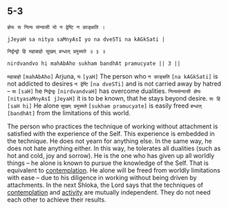 ## 5-3


```shloka-sa
ज्ञेयः स नित्य संन्यासी यो न द्वेष्टि न काङ्क्षति ।
```
```shloka-sa-hk
jJeyaH sa nitya saMnyAsI yo na dveSTi na kAGkSati |
```
```shloka-sa
निर्द्वन्द्वो हि महाबाहो सुखम् बन्धात् प्रमुच्यते ॥ ३ ॥
```
```shloka-sa-hk
nirdvandvo hi mahAbAho sukham bandhAt pramucyate || 3 ||
```

`महाबाहो` `[mahAbAho]` Arjuna, `यः` `[yaH]` The person who `न काङ्क्षति` `[na kAGkSati]` is not addicted to desires `न द्वेष्टि` `[na dveSTi]` and is not carried away by hatred – `सः` `[saH]` he `निर्द्वन्द्वः` `[nirdvandvaH]` has overcome dualities. `नित्यसंन्यासी ज्ञेयः` `[nityasaMnyAsI jJeyaH]` it is to be known, that he stays beyond desire. `सः हि` `[saH hi]` He alone `सुखम् प्रमुच्यते` `[sukham pramucyate]` is easily freed `बन्धात्` `[bandhAt]` from the limitations of this world.



The person who practices the technique of working without attachment is satisfied with the experience of the Self. This experience is embedded in the technique. He does not yearn for anything else. In the same way, he does not hate anything either. In this way, he tolerates all dualities (such as hot and cold, joy and sorrow). He is the one who has given up all worldly things – he alone is known to pursue the knowledge of the Self. That is equivalent to [contemplation](jnAnayOga_a_defn). He alone will be freed from worldly limitations with ease – due to his diligence in working without being driven by attachments.
In the next Shloka, the Lord says that the techniques of [contemplation](jnAnayOga_a_defn) and [activity](karmayOga_a_defn) are mutually independent. They do not need each other to achieve their results.

